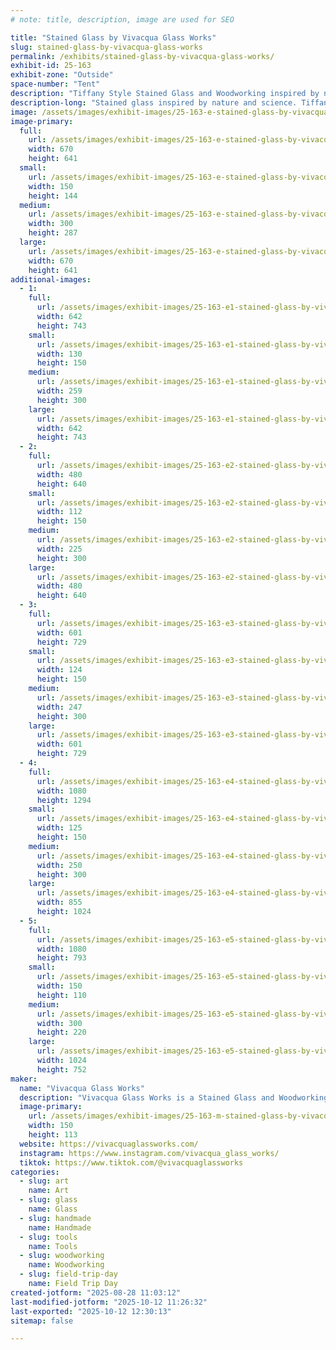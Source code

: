 ```yaml
---
# note: title, description, image are used for SEO

title: "Stained Glass by Vivacqua Glass Works"
slug: stained-glass-by-vivacqua-glass-works
permalink: /exhibits/stained-glass-by-vivacqua-glass-works/
exhibit-id: 25-163
exhibit-zone: "Outside"
space-number: "Tent"
description: "Tiffany Style Stained Glass and Woodworking inspired by nature and science."
description-long: "Stained glass inspired by nature and science. Tiffany style stained glass panels made in Longwood, Florida."
image: /assets/images/exhibit-images/25-163-e-stained-glass-by-vivacqua-glass-works-magnoliacomplete-300x287.jpg
image-primary: 
  full:
    url: /assets/images/exhibit-images/25-163-e-stained-glass-by-vivacqua-glass-works-magnoliacomplete-full.jpg
    width: 670
    height: 641
  small:
    url: /assets/images/exhibit-images/25-163-e-stained-glass-by-vivacqua-glass-works-magnoliacomplete-150x144.jpg
    width: 150
    height: 144
  medium:
    url: /assets/images/exhibit-images/25-163-e-stained-glass-by-vivacqua-glass-works-magnoliacomplete-300x287.jpg
    width: 300
    height: 287
  large:
    url: /assets/images/exhibit-images/25-163-e-stained-glass-by-vivacqua-glass-works-magnoliacomplete-670x641.jpg
    width: 670
    height: 641
additional-images: 
  - 1:
    full:
      url: /assets/images/exhibit-images/25-163-e1-stained-glass-by-vivacqua-glass-works-skullfinished-full.jpg
      width: 642
      height: 743
    small:
      url: /assets/images/exhibit-images/25-163-e1-stained-glass-by-vivacqua-glass-works-skullfinished-130x150.jpg
      width: 130
      height: 150
    medium:
      url: /assets/images/exhibit-images/25-163-e1-stained-glass-by-vivacqua-glass-works-skullfinished-259x300.jpg
      width: 259
      height: 300
    large:
      url: /assets/images/exhibit-images/25-163-e1-stained-glass-by-vivacqua-glass-works-skullfinished-642x743.jpg
      width: 642
      height: 743
  - 2:
    full:
      url: /assets/images/exhibit-images/25-163-e2-stained-glass-by-vivacqua-glass-works-penny-full.jpg
      width: 480
      height: 640
    small:
      url: /assets/images/exhibit-images/25-163-e2-stained-glass-by-vivacqua-glass-works-penny-112x150.jpg
      width: 112
      height: 150
    medium:
      url: /assets/images/exhibit-images/25-163-e2-stained-glass-by-vivacqua-glass-works-penny-225x300.jpg
      width: 225
      height: 300
    large:
      url: /assets/images/exhibit-images/25-163-e2-stained-glass-by-vivacqua-glass-works-penny-480x640.jpg
      width: 480
      height: 640
  - 3:
    full:
      url: /assets/images/exhibit-images/25-163-e3-stained-glass-by-vivacqua-glass-works-catinwindow-full.jpg
      width: 601
      height: 729
    small:
      url: /assets/images/exhibit-images/25-163-e3-stained-glass-by-vivacqua-glass-works-catinwindow-124x150.jpg
      width: 124
      height: 150
    medium:
      url: /assets/images/exhibit-images/25-163-e3-stained-glass-by-vivacqua-glass-works-catinwindow-247x300.jpg
      width: 247
      height: 300
    large:
      url: /assets/images/exhibit-images/25-163-e3-stained-glass-by-vivacqua-glass-works-catinwindow-601x729.jpg
      width: 601
      height: 729
  - 4:
    full:
      url: /assets/images/exhibit-images/25-163-e4-stained-glass-by-vivacqua-glass-works-vivacquaglass7-full.jpg
      width: 1080
      height: 1294
    small:
      url: /assets/images/exhibit-images/25-163-e4-stained-glass-by-vivacqua-glass-works-vivacquaglass7-125x150.jpg
      width: 125
      height: 150
    medium:
      url: /assets/images/exhibit-images/25-163-e4-stained-glass-by-vivacqua-glass-works-vivacquaglass7-250x300.jpg
      width: 250
      height: 300
    large:
      url: /assets/images/exhibit-images/25-163-e4-stained-glass-by-vivacqua-glass-works-vivacquaglass7-855x1024.jpg
      width: 855
      height: 1024
  - 5:
    full:
      url: /assets/images/exhibit-images/25-163-e5-stained-glass-by-vivacqua-glass-works-vivacquaglass1-full.jpg
      width: 1080
      height: 793
    small:
      url: /assets/images/exhibit-images/25-163-e5-stained-glass-by-vivacqua-glass-works-vivacquaglass1-150x110.jpg
      width: 150
      height: 110
    medium:
      url: /assets/images/exhibit-images/25-163-e5-stained-glass-by-vivacqua-glass-works-vivacquaglass1-300x220.jpg
      width: 300
      height: 220
    large:
      url: /assets/images/exhibit-images/25-163-e5-stained-glass-by-vivacqua-glass-works-vivacquaglass1-1024x752.jpg
      width: 1024
      height: 752
maker: 
  name: "Vivacqua Glass Works"
  description: "Vivacqua Glass Works is a Stained Glass and Woodworking husband and wife team. Stephanie & Jason Pickren are Artist based in Longwood, Florida."
  image-primary:
    url: /assets/images/exhibit-images/25-163-m-stained-glass-by-vivacqua-glass-works-vivacquaglass6-1295-300x225.jpg
    width: 150
    height: 113
  website: https://vivacquaglassworks.com/
  instagram: https://www.instagram.com/vivacqua_glass_works/
  tiktok: https://www.tiktok.com/@vivacquaglassworks
categories: 
  - slug: art
    name: Art
  - slug: glass
    name: Glass
  - slug: handmade
    name: Handmade
  - slug: tools
    name: Tools
  - slug: woodworking
    name: Woodworking
  - slug: field-trip-day
    name: Field Trip Day
created-jotform: "2025-08-28 11:03:12"
last-modified-jotform: "2025-10-12 11:26:32"
last-exported: "2025-10-12 12:30:13"
sitemap: false

---
```

